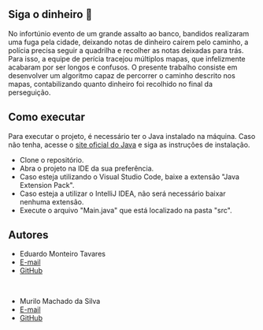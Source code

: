 ## Siga o dinheiro 💸

No infortúnio evento de um grande assalto ao banco, bandidos realizaram uma fuga pela cidade, deixando notas de dinheiro caírem pelo caminho, a polícia precisa seguir a quadrilha e recolher as notas deixadas para trás. Para isso, a equipe de perícia tracejou múltiplos mapas, que infelizmente acabaram por ser longos e confusos. O presente trabalho consiste em desenvolver um algoritmo capaz de percorrer o caminho descrito nos mapas, contabilizando quanto dinheiro foi recolhido no final da perseguição. 

## Como executar

Para executar o projeto, é necessário ter o Java instalado na máquina.
Caso não tenha, acesse o [site oficial do Java](https://www.java.com/pt-BR/download/) e
siga as instruções de instalação.

- Clone o repositório.
- Abra o projeto na IDE da sua preferência.
- Caso esteja utilizando o Visual Studio Code, baixe a extensão "Java Extension Pack".
- Caso esteja a utilizar o IntelliJ IDEA, não será necessário baixar nenhuma extensão.
- Execute o arquivo "Main.java" que está localizado na pasta "src".

## Autores

- Eduardo Monteiro Tavares 
- <a href="mailto:eduardo.tavares002@edu.pucrs.br">E-mail</a></li>
- <a href="https://github.com/Doardot">GitHub</a></li>

</br>

- Murilo Machado da Silva
- <a href="mailto:murilo.012@edu.pucrs.br">E-mail</a></li>
- <a href="https://github.com/mmachado17">GitHub</a></li>